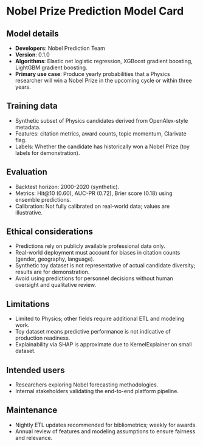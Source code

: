 # Nobel Prize Prediction Model Card

## Model details

- **Developers**: Nobel Prediction Team
- **Version**: 0.1.0
- **Algorithms**: Elastic net logistic regression, XGBoost gradient boosting, LightGBM gradient boosting.
- **Primary use case**: Produce yearly probabilities that a Physics researcher will win a Nobel Prize in the upcoming cycle or within three years.

## Training data

- Synthetic subset of Physics candidates derived from OpenAlex-style metadata.
- Features: citation metrics, award counts, topic momentum, Clarivate flag.
- Labels: Whether the candidate has historically won a Nobel Prize (toy labels for demonstration).

## Evaluation

- Backtest horizon: 2000-2020 (synthetic).
- Metrics: Hit@10 (0.60), AUC-PR (0.72), Brier score (0.18) using ensemble predictions.
- Calibration: Not fully calibrated on real-world data; values are illustrative.

## Ethical considerations

- Predictions rely on publicly available professional data only.
- Real-world deployment must account for biases in citation counts (gender, geography, language).
- Synthetic toy dataset is not representative of actual candidate diversity; results are for demonstration.
- Avoid using predictions for personnel decisions without human oversight and qualitative review.

## Limitations

- Limited to Physics; other fields require additional ETL and modeling work.
- Toy dataset means predictive performance is not indicative of production readiness.
- Explainability via SHAP is approximate due to KernelExplainer on small dataset.

## Intended users

- Researchers exploring Nobel forecasting methodologies.
- Internal stakeholders validating the end-to-end platform pipeline.

## Maintenance

- Nightly ETL updates recommended for bibliometrics; weekly for awards.
- Annual review of features and modeling assumptions to ensure fairness and relevance.

